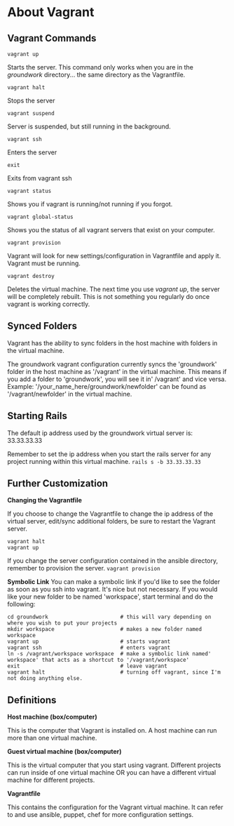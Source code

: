 # About Vagrant

## Vagrant Commands

`vagrant up`

Starts the server. This command only works when you are in the *groundwork* directory... the same directory as the Vagrantfile.

`vagrant halt`

Stops the server

`vagrant suspend`

Server is suspended, but still running in the background.

`vagrant ssh`

Enters the server

`exit`

Exits from vagrant ssh

`vagrant status`

Shows you if vagrant is running/not running if you forgot.

`vagrant global-status`

Shows you the status of all vagrant servers that exist on your computer.

`vagrant provision`

Vagrant will look for new settings/configuration in Vagrantfile and apply it. Vagrant must be running.

`vagrant destroy`

Deletes the virtual machine. The next time you use *vagrant up*, the server will be completely rebuilt. 
This is not something you regularly do once vagrant is working correctly.


## Synced Folders
Vagrant has the ability to sync folders in the host machine with folders in the virtual machine. 

The groundwork vagrant configuration currently syncs the 'groundwork' folder in the host machine as '/vagrant' in the virtual machine.
This means if you add a folder to 'groundwork', you will see it in' /vagrant' and vice versa.
Example: '/your_name_here/groundwork/newfolder' can be found as '/vagrant/newfolder' in the virtual machine.


## Starting Rails
The default ip address used by the groundwork virtual server is:
33.33.33.33

Remember to set the ip address when you start the rails server for any project running within this virtual machine.
`rails s -b 33.33.33.33`


## Further Customization
**Changing the Vagrantfile**

If you choose to change the Vagrantfile to change the ip address of the virtual server, edit/sync additional folders, be sure to restart the Vagrant server.

```
vagrant halt
vagrant up
```

If you change the server configuration contained in the ansible directory, remember to provision the server.
`vagrant provision`


**Symbolic Link**
You can make a symbolic link if you'd like to see the folder as soon as you ssh into vagrant. It's nice but not necessary.
If you would like your new folder to be named 'workspace', start terminal and do the following:

```
cd groundwork                       # this will vary depending on where you wish to put your projects
mkdir workspace                     # makes a new folder named workspace
vagrant up                          # starts vagrant
vagrant ssh                         # enters vagrant
ln -s /vagrant/workspace workspace  # make a symbolic link named' workspace' that acts as a shortcut to '/vagrant/workspace'
exit                                # leave vagrant
vagrant halt                        # turning off vagrant, since I'm not doing anything else.
```


## Definitions
**Host machine (box/computer)**

This is the computer that Vagrant is installed on. A host machine can run more than one virtual machine. 

**Guest virtual machine (box/computer)**

This is the virtual computer that you start using vagrant. Different projects can run inside of one virtual machine OR you can have a different virtual machine for different projects.

**Vagrantfile**

This contains the configuration for the Vagrant virtual machine. It can refer to and use ansible, puppet, chef for more configuration settings.
